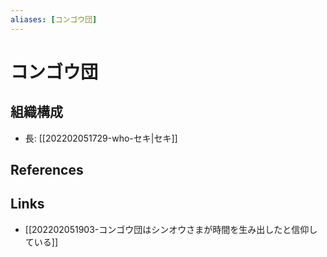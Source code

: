 ```yaml
---
aliases: [コンゴウ団]
---
```

# コンゴウ団


## 組織構成

- 長: [[202202051729-who-セキ|セキ]]

## References



## Links

- [[202202051903-コンゴウ団はシンオウさまが時間を生み出したと信仰している]]


